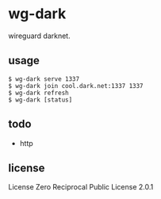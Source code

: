 # wg-dark
wireguard darknet.

## usage
```
$ wg-dark serve 1337
$ wg-dark join cool.dark.net:1337 1337
$ wg-dark refresh
$ wg-dark [status]
```

## todo
+ http

## license
License Zero Reciprocal Public License 2.0.1
